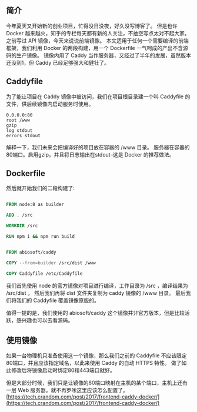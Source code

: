 简介
--

今年夏天又开始新的创业项目，忙得没日没夜，好久没写博客了。 但是也许 Docker 越来越火，知乎的专栏每天都有新的人关注，不抽空写点太对不起大家。 之前写过 API 镜像，今天来说说前端镜像。 本文适用于任何一个需要编译的前端框架，我们利用 Docker 的两段构建，用一个 Dockerfile 一气呵成的产出不含源码的生产镜像。 镜像内用了 Caddy 当作服务器，又经过了半年的发展，虽然版本还没到1，但 Caddy 已经足够强大和健壮了。

Caddyfile
---------

为了能让项目在 Caddy 镜像中被访问，我们在项目根目录建一个叫 Caddyfile 的文件，供后续镜像内启动服务时使用。

```
0.0.0.0:80
root /www
gzip
log stdout
errors stdout
```

解释一下，我们未来会把编译好的项目放在容器的 /www 目录。 服务器在容器的80端口。启用gzip，并且将日志输出在stdout–这是 Docker 的推荐做法。

Dockerfile
----------

然后就开始我们的二段构建了:

```dockerfile

FROM node:8 as builder

ADD . /src

WORKDIR /src

RUN npm i && npm run build


FROM abiosoft/caddy

COPY --from=builder /src/dist /www

COPY Caddyfile /etc/Caddyfile
```

我们首先使用 node 的官方镜像对项目进行编译，工作目录为 /src ，编译结果为 /src/dist 。 然后我们再将 dist 文件夹复制为 caddy 镜像的 /www 目录。 最后我们将我们的 Caddyfile 覆盖镜像原版的。

值得一提的是，我们使用的 abiosoft/caddy 这个镜像并非官方版本，但是比较活跃，感兴趣也可以去看源码。

使用镜像
----

如果一台物理机只准备使用这一个镜像，那么我们之前的 Caddyfile 不应该限定80端口，并且应该指定域名，以此来使用 Caddy 的自动 HTTPS 特性。 做了如此修改后将镜像启动时绑定80和443端口就好。

但是大部分时候，我们只是让镜像的80端口映射在主机的某个端口，主机上还有一层 Web 服务器。就不再罗嗦这里应该怎么配置了。 
 [https://tech.crandom.com/post/2017/frontend-caddy-docker/](https://tech.crandom.com/post/2017/frontend-caddy-docker/)